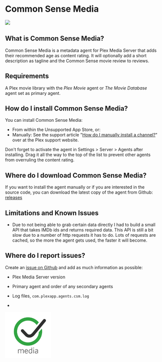 Common Sense Media
==================
<img src="https://img.shields.io/github/release/piplongrun/CSM.bundle.png?style=flat-square">

What is Common Sense Media?
---------------------------
Common Sense Media is a metadata agent for Plex Media Server that adds their recommended age as content rating. It will optionally add a short description as tagline and the Common Sense movie review to reviews.

Requirements
------------
A Plex movie library with the _Plex Movie_ agent or _The Movie Database_ agent set as primary agent.

How do I install Common Sense Media?
------------------------------------
You can install Common Sense Media:

 - From within the Unsupported App Store, or:
 - Manually: See the support article "[How do I manually install a channel?](https://support.plex.tv/hc/en-us/articles/201187656-How-do-I-manually-install-a-channel-)" over at the Plex support website.

Don't forget to activate the agent in Settings > Server > Agents after installing. Drag it all the way to the top of the list to prevent other agents from overruling the content rating.

Where do I download Common Sense Media?
---------------------------------------
If you want to install the agent manually or if you are interested in the source code, you can download the latest copy of the agent from Github: [releases](https://github.com/piplongrun/CSM.bundle/releases)

Limitations and Known Issues
----------------------------
 - Due to not being able to grab certain data directly I had to build a small API that takes IMDb ids and returns required data. This API is still a bit slow due to a number of http requests it has to do. Lots of requests are cached, so the more the agent gets used, the faster it will become.

Where do I report issues?
-------------------------
Create an [issue on Github](https://github.com/piplongrun/CSM.bundle/issues) and add as much information as possible:
 - Plex Media Server version
 - Primary agent and order of any secondary agents
 - Log files, `com.plexapp.agents.csm.log`

-
<img src="https://raw.githubusercontent.com/piplongrun/CSM.bundle/master/Contents/Resources/icon-default.jpg" width="150">
